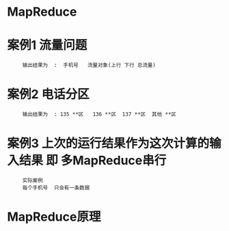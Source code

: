 # MapReduce

# 案例1  流量问题
		 输出结果为  :  手机号   流量对象(上行 下行 总流量)
# 案例2	 电话分区
		 输出结果为  : 135 **区   136 **区  137 **区  其他 **区
# 案例3  上次的运行结果作为这次计算的输入结果  即  多MapReduce串行
		 实际案例
		 每个手机号  只会有一条数据
		 
		 
# MapReduce原理